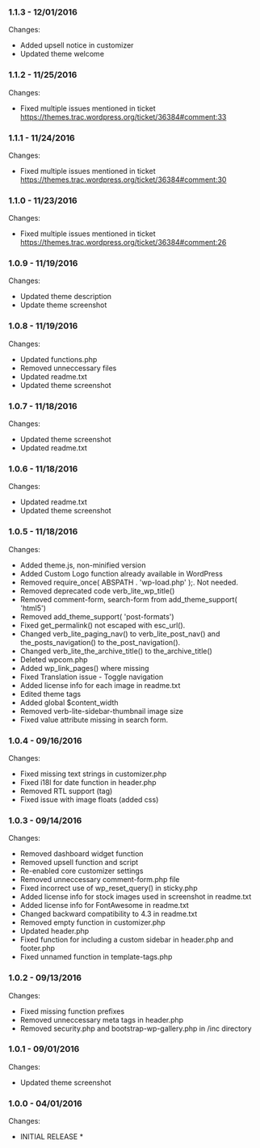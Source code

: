 ### 1.1.3 - 12/01/2016

Changes:

- Added upsell notice in customizer
- Updated theme welcome


### 1.1.2 - 11/25/2016

Changes:

- Fixed multiple issues mentioned in ticket https://themes.trac.wordpress.org/ticket/36384#comment:33


### 1.1.1 - 11/24/2016

Changes:

- Fixed multiple issues mentioned in ticket https://themes.trac.wordpress.org/ticket/36384#comment:30


### 1.1.0 - 11/23/2016

Changes:

- Fixed multiple issues mentioned in ticket https://themes.trac.wordpress.org/ticket/36384#comment:26


### 1.0.9 - 11/19/2016

Changes:

- Updated theme description
- Update theme screenshot


### 1.0.8 - 11/19/2016

Changes:

- Updated functions.php
- Removed unneccessary files
- Updated readme.txt
- Updated theme screenshot


### 1.0.7 - 11/18/2016

Changes:

- Updated theme screenshot
- Updated readme.txt


### 1.0.6 - 11/18/2016

Changes:

- Updated readme.txt
- Updated theme screenshot


### 1.0.5 - 11/18/2016

Changes:

- Added theme.js, non-minified version
- Added Custom Logo function already available in WordPress
- Removed require_once( ABSPATH . 'wp-load.php' );. Not needed.
- Removed deprecated code verb_lite_wp_title()
- Removed comment-form, search-form from add_theme_support( 'html5')
- Removed add_theme_support( 'post-formats')
- Fixed get_permalink() not escaped with esc_url().
- Changed verb_lite_paging_nav() to verb_lite_post_nav() and the_posts_navigation() to the_post_navigation().
- Changed verb_lite_the_archive_title() to the_archive_title()
- Deleted wpcom.php
- Added wp_link_pages() where missing
- Fixed Translation issue - Toggle navigation
- Added license info for each image in readme.txt
- Edited theme tags
- Added global $content_width
- Removed verb-lite-sidebar-thumbnail image size
- Fixed value attribute missing in search form.


### 1.0.4 - 09/16/2016

Changes:

- Fixed missing text strings in customizer.php
- Fixed i18l for date function in header.php
- Removed RTL support (tag)
- Fixed issue with image floats (added css)


### 1.0.3 - 09/14/2016

Changes:

- Removed dashboard widget function
- Removed upsell function and script
- Re-enabled core customizer settings
- Removed unneccessary comment-form.php file
- Fixed incorrect use of wp_reset_query() in sticky.php
- Added license info for stock images used in screenshot in readme.txt
- Added license info for FontAwesome in readme.txt
- Changed backward compatibility to 4.3 in readme.txt
- Removed empty function in customizer.php
- Updated header.php
- Fixed function for including a custom sidebar in header.php and footer.php
- Fixed unnamed function in template-tags.php


### 1.0.2 - 09/13/2016

Changes:

- Fixed missing function prefixes
- Removed unneccessary meta tags in header.php
- Removed security.php and bootstrap-wp-gallery.php in /inc directory


### 1.0.1 - 09/01/2016

Changes:

- Updated theme screenshot


### 1.0.0 - 04/01/2016

Changes:

* INITIAL RELEASE *